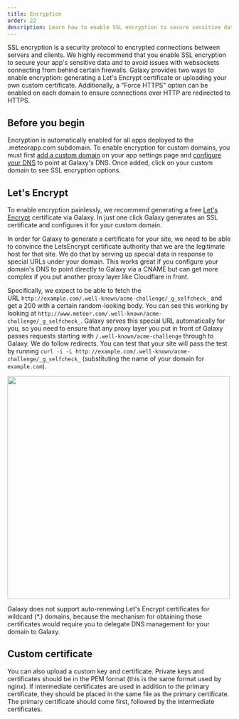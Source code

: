 ```yaml
---
title: Encryption
order: 22
description: Learn how to enable SSL encryption to secure sensitive data
---
```


SSL encryption is a security protocol to encrypted connections between servers and clients. We highly recommend that you enable SSL encryption to secure your app's sensitive data and to avoid issues with websockets connecting from behind certain firewalls. Galaxy provides two ways to enable encryption: generating a Let's Encrypt certificate or uploading your own custom certificate. Additionally, a "Force HTTPS" option can be enabled on each domain to ensure connections over HTTP are redirected to HTTPS.

<h2 id="custom-domain">Before you begin</h2>

Encryption is automatically enabled for all apps deployed to the .meteorapp.com subdomain. To enable encryption for custom domains, you must first [add a custom domain](/custom-domains.html) on your app settings page and [configure your DNS](/dns.html) to point at Galaxy's DNS. Once added, click on your custom domain to see SSL encryption options.

<h2 id="lets-encrypt">Let's Encrypt</h2>

To enable encryption painlessly, we recommend generating a free [Let's Encrypt](https://letsencrypt.org/) certificate via Galaxy. In just one click Galaxy generates an SSL certificate and configures it for your custom domain.

In order for Galaxy to generate a certificate for your site, we need to be able to convince the LetsEncrypt certificate authority that we are the legitimate host for that site. We do that by serving up special data in response to special URLs under your domain. This works great if you configure your domain's DNS to point directly to Galaxy via a CNAME but can get more complex if you put another proxy layer like Cloudflare in front.

Specifically, we expect to be able to fetch the URL `http://example.com/.well-known/acme-challenge/_g_selfcheck_` and get a 200 with a certain random-looking body. You can see this working by looking at `http://www.meteor.com/.well-known/acme-challenge/_g_selfcheck_`. Galaxy serves this special URL automatically for you, so you need to ensure that any proxy layer you put in front of Galaxy passes requests starting with `/.well-known/acme-challenge` through to Galaxy.
We do follow redirects. You can test that your site will pass the test by running `curl -i -L http://example.com/.well-known/acme-challenge/_g_selfcheck_` (substituting the name of your domain for `example.com`).

<img src="images/email-enable-ssl.png" style="width: 500px;">

Galaxy does not support auto-renewing Let's Encrypt certificates for wildcard (\*.) domains, because the mechanism for obtaining those certificates would require you to delegate DNS management for your domain to Galaxy.

<h2 id="Custom certificate">Custom certificate</h2>

You can also upload a custom key and certificate. Private keys and certificates should be in the PEM format (this is the same format used by nginx). If intermediate certificates are used in addition to the primary certificate, they should be placed in the same file as the primary certificate. The primary certificate should come first, followed by the intermediate certificates.
